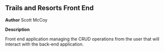 ## Trails and Resorts Front End ##

**Author**
Scott McCoy

**Description**

Front end application managing the CRUD operations from the user that will interact with the back-end application. 
